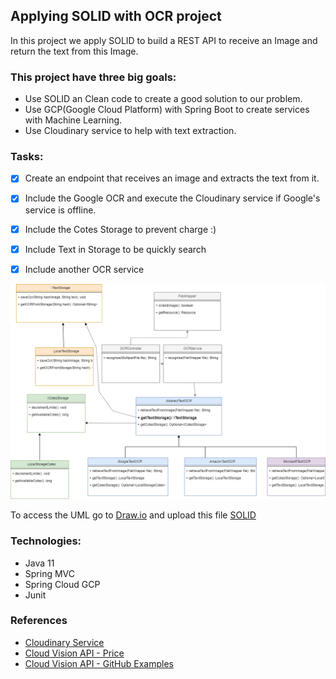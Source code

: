 ## Applying SOLID with OCR project

In this project we apply SOLID to build a REST API to receive an Image and return the text from this Image.

### This project have three big goals:

* Use SOLID an Clean code to create a good solution to our problem.
* Use GCP(Google Cloud Platform) with Spring Boot to create services with Machine Learning.
* Use Cloudinary service to help with text extraction.

### Tasks:
 
- [x] Create an endpoint that receives an image and extracts the text from it.
- [x] Include the Google OCR and execute the Cloudinary service if Google's service is offline.
- [x] Include the Cotes Storage to prevent charge :)
- [x] Include Text in Storage to be quickly search
- [x] Include another OCR service


<img width="600" src="images/9_DIP.png?raw=true" alt='Project UML'>

To access the UML go to [Draw.io](https://www.draw.io/) and upload this file [SOLID](images/SOLID.drawio)

### Technologies:

* Java 11
* Spring MVC
* Spring Cloud GCP
* Junit

### References 

* [Cloudinary Service](https://cloudinary.com/invites/lpov9zyyucivvxsnalc5/tax5t3eafznxwitsghjy?t=default)
* [Cloud Vision API - Price](https://cloud.google.com/vision/pricing#prices)
* [Cloud Vision API - GitHub Examples](https://github.com/googleapis/java-vision/)
